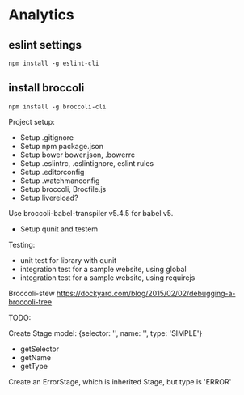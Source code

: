 # Analytics

## eslint settings

    npm install -g eslint-cli

## install broccoli

    npm install -g broccoli-cli

Project setup:

* Setup .gitignore
* Setup npm package.json
* Setup bower bower.json, .bowerrc
* Setup .eslintrc, .eslintignore, eslint rules
* Setup .editorconfig
* Setup .watchmanconfig
* Setup broccoli, Brocfile.js
* Setup livereload?

Use broccoli-babel-transpiler v5.4.5 for babel v5.

* Setup qunit and testem

Testing:

* unit test for library with qunit
* integration test for a sample website, using global
* integration test for a sample website, using requirejs

Broccoli-stew
https://dockyard.com/blog/2015/02/02/debugging-a-broccoli-tree

TODO:

Create Stage model:
{selector: '', name: '', type: 'SIMPLE'}
- getSelector
- getName
- getType

Create an ErrorStage, which is inherited Stage, but type is 'ERROR'
